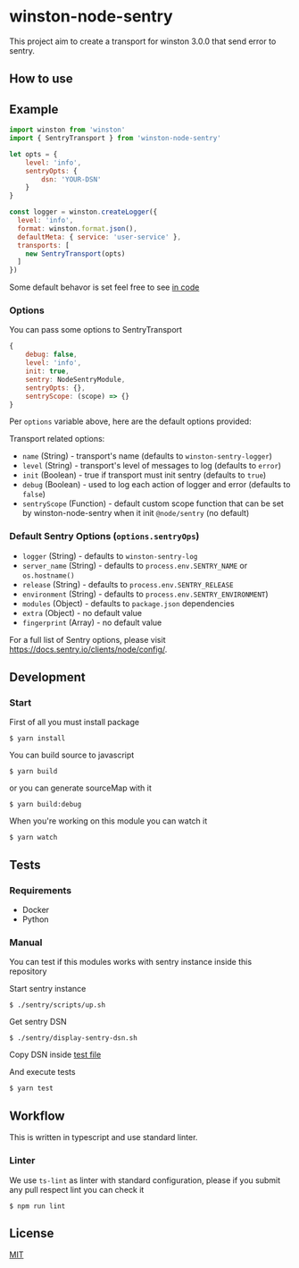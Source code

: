 # winston-node-sentry

This project aim to create a transport for winston 3.0.0 that send error to
sentry.

## How to use

## Example

```javascript
import winston from 'winston'
import { SentryTransport } from 'winston-node-sentry'

let opts = {
    level: 'info',
    sentryOpts: {
        dsn: 'YOUR-DSN'
    }
}

const logger = winston.createLogger({
  level: 'info',
  format: winston.format.json(),
  defaultMeta: { service: 'user-service' },
  transports: [
    new SentryTransport(opts)
  ]
})
```

Some default behavor is set feel free to see [in code](srcs/index.ts#L14)

### Options

You can pass some options to SentryTransport

```javascript
{
    debug: false,
    level: 'info',
    init: true,
    sentry: NodeSentryModule,
    sentryOpts: {},
    sentryScope: (scope) => {}
}
```

Per `options` variable above, here are the default options provided:

Transport related options:

- `name` (String) - transport's name (defaults to `winston-sentry-logger`)
- `level` (String) - transport's level of messages to log (defaults to `error`)
- `init` (Boolean) - true if transport must init sentry (defaults to `true`)
- `debug` (Boolean) - used to log each action of logger and error (defaults
  to `false`)
- `sentryScope` (Function) - default custom scope function that can be set by
  winston-node-sentry when it init `@node/sentry` (no default)

### Default Sentry Options (`options.sentryOps`)

- `logger` (String) - defaults to `winston-sentry-log`
- `server_name` (String) - defaults to `process.env.SENTRY_NAME` or
  `os.hostname()`
- `release` (String) - defaults to `process.env.SENTRY_RELEASE`
- `environment` (String) - defaults to `process.env.SENTRY_ENVIRONMENT`)
- `modules` (Object) - defaults to `package.json` dependencies
- `extra` (Object) - no default value
- `fingerprint` (Array) - no default value

For a full list of Sentry options, please visit
<https://docs.sentry.io/clients/node/config/>.

## Development

### Start

First of all you must install package

```
$ yarn install
```

You can build source to javascript

```
$ yarn build
```

or you can generate sourceMap with it

```
$ yarn build:debug
```

When you're working on this module you can watch it

```
$ yarn watch
```

## Tests

### Requirements

- Docker
- Python


### Manual

You can test if this modules works with sentry instance inside this repository

Start sentry instance

```
$ ./sentry/scripts/up.sh
```

Get sentry DSN

```
$ ./sentry/display-sentry-dsn.sh
```

Copy DSN inside [test file](/__tests__/base.ts#L12)

And execute tests

```
$ yarn test
```

## Workflow

This is written in typescript and use standard linter.

### Linter

We use `ts-lint` as linter with standard configuration, please if you submit
any pull respect lint you can check it

```
$ npm run lint
```

## License

[MIT](https://en.wikipedia.org/wiki/MIT_License)
